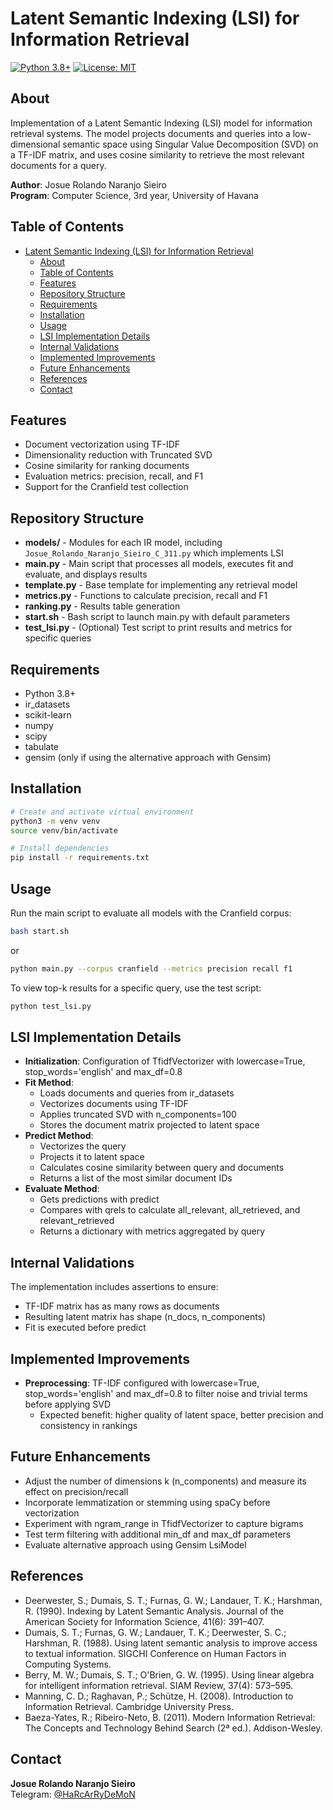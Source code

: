 # Latent Semantic Indexing (LSI) for Information Retrieval

[![Python 3.8+](https://img.shields.io/badge/python-3.8+-blue.svg)](https://www.python.org/downloads/)
[![License: MIT](https://img.shields.io/badge/License-MIT-yellow.svg)](https://opensource.org/licenses/MIT)

## About
Implementation of a Latent Semantic Indexing (LSI) model for information retrieval systems. The model projects documents and queries into a low-dimensional semantic space using Singular Value Decomposition (SVD) on a TF-IDF matrix, and uses cosine similarity to retrieve the most relevant documents for a query.

**Author**: Josue Rolando Naranjo Sieiro  
**Program**: Computer Science, 3rd year, University of Havana

## Table of Contents
- [Latent Semantic Indexing (LSI) for Information Retrieval](#latent-semantic-indexing-lsi-for-information-retrieval)
  - [About](#about)
  - [Table of Contents](#table-of-contents)
  - [Features](#features)
  - [Repository Structure](#repository-structure)
  - [Requirements](#requirements)
  - [Installation](#installation)
  - [Usage](#usage)
  - [LSI Implementation Details](#lsi-implementation-details)
  - [Internal Validations](#internal-validations)
  - [Implemented Improvements](#implemented-improvements)
  - [Future Enhancements](#future-enhancements)
  - [References](#references)
  - [Contact](#contact)

## Features
- Document vectorization using TF-IDF
- Dimensionality reduction with Truncated SVD
- Cosine similarity for ranking documents
- Evaluation metrics: precision, recall, and F1
- Support for the Cranfield test collection

## Repository Structure
- **models/** - Modules for each IR model, including `Josue_Rolando_Naranjo_Sieiro_C_311.py` which implements LSI
- **main.py** - Main script that processes all models, executes fit and evaluate, and displays results
- **template.py** - Base template for implementing any retrieval model
- **metrics.py** - Functions to calculate precision, recall and F1
- **ranking.py** - Results table generation
- **start.sh** - Bash script to launch main.py with default parameters
- **test_lsi.py** - (Optional) Test script to print results and metrics for specific queries

## Requirements
- Python 3.8+
- ir_datasets
- scikit-learn
- numpy
- scipy
- tabulate
- gensim (only if using the alternative approach with Gensim)

## Installation
```bash
# Create and activate virtual environment
python3 -m venv venv
source venv/bin/activate

# Install dependencies
pip install -r requirements.txt
```

## Usage
Run the main script to evaluate all models with the Cranfield corpus:
```bash
bash start.sh
```
or
```bash
python main.py --corpus cranfield --metrics precision recall f1
```

To view top-k results for a specific query, use the test script:
```bash
python test_lsi.py
```

## LSI Implementation Details
- **Initialization**: Configuration of TfidfVectorizer with lowercase=True, stop_words='english' and max_df=0.8
- **Fit Method**:
    - Loads documents and queries from ir_datasets
    - Vectorizes documents using TF-IDF
    - Applies truncated SVD with n_components=100
    - Stores the document matrix projected to latent space
- **Predict Method**:
    - Vectorizes the query
    - Projects it to latent space
    - Calculates cosine similarity between query and documents
    - Returns a list of the most similar document IDs
- **Evaluate Method**:
    - Gets predictions with predict
    - Compares with qrels to calculate all_relevant, all_retrieved, and relevant_retrieved
    - Returns a dictionary with metrics aggregated by query

## Internal Validations
The implementation includes assertions to ensure:
- TF-IDF matrix has as many rows as documents
- Resulting latent matrix has shape (n_docs, n_components)
- Fit is executed before predict

## Implemented Improvements
- **Preprocessing**: TF-IDF configured with lowercase=True, stop_words='english' and max_df=0.8 to filter noise and trivial terms before applying SVD
    - Expected benefit: higher quality of latent space, better precision and consistency in rankings

## Future Enhancements
- Adjust the number of dimensions k (n_components) and measure its effect on precision/recall
- Incorporate lemmatization or stemming using spaCy before vectorization
- Experiment with ngram_range in TfidfVectorizer to capture bigrams
- Test term filtering with additional min_df and max_df parameters
- Evaluate alternative approach using Gensim LsiModel

## References
- Deerwester, S.; Dumais, S. T.; Furnas, G. W.; Landauer, T. K.; Harshman, R. (1990). Indexing by Latent Semantic Analysis. Journal of the American Society for Information Science, 41(6): 391–407.
- Dumais, S. T.; Furnas, G. W.; Landauer, T. K.; Deerwester, S. C.; Harshman, R. (1988). Using latent semantic analysis to improve access to textual information. SIGCHI Conference on Human Factors in Computing Systems.
- Berry, M. W.; Dumais, S. T.; O'Brien, G. W. (1995). Using linear algebra for intelligent information retrieval. SIAM Review, 37(4): 573–595.
- Manning, C. D.; Raghavan, P.; Schütze, H. (2008). Introduction to Information Retrieval. Cambridge University Press.
- Baeza-Yates, R.; Ribeiro-Neto, B. (2011). Modern Information Retrieval: The Concepts and Technology Behind Search (2ª ed.). Addison-Wesley.

## Contact
**Josue Rolando Naranjo Sieiro**  
Telegram: [@HaRcArRyDeMoN](https://t.me/HaRcArRyDeMoN)